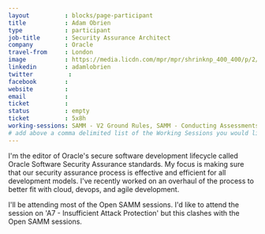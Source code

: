 ```yaml
---
layout          : blocks/page-participant
title           : Adam Obrien
type            : participant
job-title       : Security Assurance Architect
company         : Oracle
travel-from     : London
image           : https://media.licdn.com/mpr/mpr/shrinknp_400_400/p/2/005/04a/086/1c3ff3d.jpg
linkedin        : adamlobrien
twitter          :
facebook        :
website         :
email           :
ticket          :
status          : empty
ticket          : 5x8h
working-sessions: SAMM - V2 Ground Rules, SAMM - Conducting Assessments, SAMM - Core Model Update 1 - Intro, SAMM - Core Model Update 2 - Dev Methods, A7 - Insufficient Attack Protection, Creating AppSec Teams, Securing the CI Pipeline, SAMM - Core Model Update 3 - Implementation, SAMM - Core Metrics, SAMM - Outreach and Marketing, SAMM - Standards and Compliance Mapping, Securing Legacy Applications, Machine Learning and Security, Scaling Static Analysis Reviews and Deployments
# add above a comma delimited list of the Working Sessions you would like to attend (use the session's title)
---
```


I'm the editor of Oracle's secure software development lifecycle called Oracle Software Security Assurance standards. My focus is making sure that our security assurance process is effective and efficient for all development models. I've recently worked on an overhaul of the process to better fit with cloud, devops, and agile development.

I'll be attending most of the Open SAMM sessions.
I'd like to attend the session on 'A7 - Insufficient Attack Protection' but this clashes with the Open SAMM sessions.
